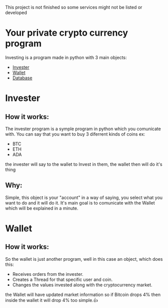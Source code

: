 This project is not finished so some services might not be listed or developed
# Your private crypto currency program
Investing is a program made in python with 3 main objects:
<ul>
<li><a href="#Invester">Invester</a></li>
<li><a href="#wallet">Wallet</a></li>
<li><a href="">Database</a></li>
</ul>


# <div id="Invester">Invester</div>
## How it works:
 The invester program is a symple program in python which you comunicate with. You can say that you want to buy 3 diferrent kinds of coins ex:
 <ul>
 <li>BTC</li>
 <li>ETH</li>
 <li>ADA</li>
 </ul>
 the invester will say to the wallet to Invest in them, the wallet then will do it's thing

## Why:
 Simple, this object is your "account" in a way of saying, you select what you want to do and it will do it. It's main goal is to comunicate with the Wallet which will be explained in a minute.

# <div id="wallet">Wallet</div>
## How it works:
 So the wallet is just another program, well in this case an object, which does this:
 <ul>
 <li>Receives orders from the invester.</li>
 <li>Creates a Thread for that specific user and coin.</li>
 <li>Changes the values invested along with the cryptocurrency market.</li>  
 </ul>
 the Wallet will have updated market information so if Bitcoin drops 4% then inside the wallet it will drop 4% too simple.👍
